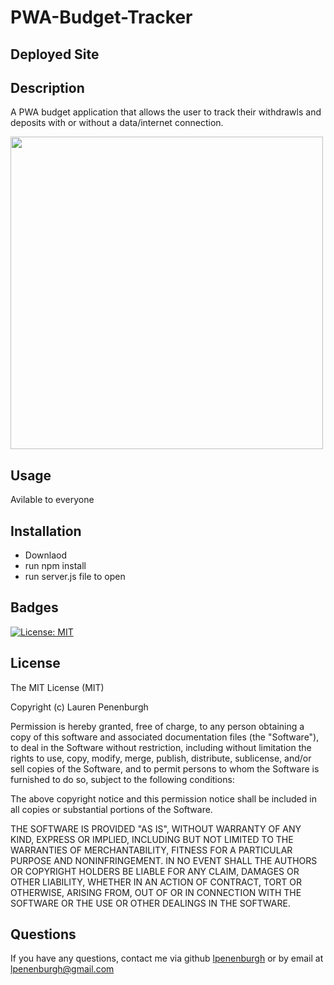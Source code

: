# PWA-Budget-Tracker

## Deployed Site



## Description
A PWA budget application that allows the user to track their withdrawls and deposits with or without a data/internet connection.


<img src="https://i.imgur.com/Pw0UMbK.png" width="500">
 


## Usage
Avilable to everyone

## Installation

* Downlaod
* run npm install
* run server.js file to open

## Badges
[![License: MIT](https://img.shields.io/badge/License-MIT-yellow.svg)](https://opensource.org/licenses/MIT)


## License
The MIT License (MIT)

Copyright (c) Lauren Penenburgh

Permission is hereby granted, free of charge, to any person obtaining a copy of this software and associated documentation files (the "Software"), to deal in the Software without restriction, including without limitation the rights to use, copy, modify, merge, publish, distribute, sublicense, and/or sell copies of the Software, and to permit persons to whom the Software is furnished to do so, subject to the following conditions:

The above copyright notice and this permission notice shall be included in all copies or substantial portions of the Software.

THE SOFTWARE IS PROVIDED "AS IS", WITHOUT WARRANTY OF ANY KIND, EXPRESS OR IMPLIED, INCLUDING BUT NOT LIMITED TO THE WARRANTIES OF MERCHANTABILITY, FITNESS FOR A PARTICULAR PURPOSE AND NONINFRINGEMENT. IN NO EVENT SHALL THE AUTHORS OR COPYRIGHT HOLDERS BE LIABLE FOR ANY CLAIM, DAMAGES OR OTHER LIABILITY, WHETHER IN AN ACTION OF CONTRACT, TORT OR OTHERWISE, ARISING FROM, OUT OF OR IN CONNECTION WITH THE SOFTWARE OR THE USE OR OTHER DEALINGS IN THE SOFTWARE.

## Questions
If you have any questions, contact me via github <a href="https://github.com/lpenenburgh">lpenenburgh</a> or by email at lpenenburgh@gmail.com